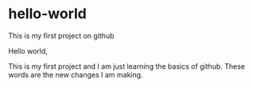# hello-world
This is my first project on github

Hello world,

This is my first project and I am just learning the basics of github.
These words are the new changes I am making.
